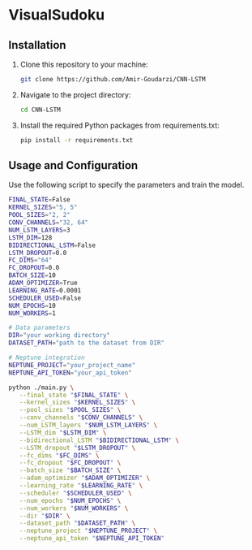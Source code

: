 # VisualSudoku

## Installation

1. Clone this repository to your machine:
   ```bash
   git clone https://github.com/Amir-Goudarzi/CNN-LSTM
2. Navigate to the project directory:
   ```bash
   cd CNN-LSTM
3. Install the required Python packages from requirements.txt:
   ```bash
   pip install -r requirements.txt

## Usage and Configuration 

   Use the following script to specify the parameters and train the model. 

   ```bash
   FINAL_STATE=False
   KERNEL_SIZES="5, 5"
   POOL_SIZES="2, 2"
   CONV_CHANNELS="32, 64"
   NUM_LSTM_LAYERS=3
   LSTM_DIM=128
   BIDIRECTIONAL_LSTM=False
   LSTM_DROPOUT=0.0
   FC_DIMS="64"
   FC_DROPOUT=0.0
   BATCH_SIZE=10
   ADAM_OPTIMIZER=True
   LEARNING_RATE=0.0001
   SCHEDULER_USED=False
   NUM_EPOCHS=10
   NUM_WORKERS=1

   # Data parameters
   DIR="your working directory"
   DATASET_PATH="path to the dataset from DIR"
   
   # Neptune integration
   NEPTUNE_PROJECT="your_project_name"
   NEPTUNE_API_TOKEN="your_api_token"
   
   python ./main.py \
      --final_state "$FINAL_STATE" \
      --kernel_sizes "$KERNEL_SIZES" \
      --pool_sizes "$POOL_SIZES" \
      --conv_channels "$CONV_CHANNELS" \
      --num_LSTM_layers "$NUM_LSTM_LAYERS" \
      --LSTM_dim "$LSTM_DIM" \
      --bidirectional_LSTM "$BIDIRECTIONAL_LSTM" \
      --LSTM_dropout "$LSTM_DROPOUT" \
      --fc_dims "$FC_DIMS" \
      --fc_dropout "$FC_DROPOUT" \
      --batch_size "$BATCH_SIZE" \
      --adam_optimizer "$ADAM_OPTIMIZER" \
      --learning_rate "$LEARNING_RATE" \
      --scheduler "$SCHEDULER_USED" \
      --num_epochs "$NUM_EPOCHS" \
      --num_workers "$NUM_WORKERS" \
      --dir "$DIR" \
      --dataset_path "$DATASET_PATH" \
      --neptune_project "$NEPTUNE_PROJECT" \
      --neptune_api_token "$NEPTUNE_API_TOKEN"
